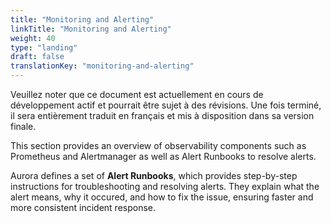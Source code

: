 ```yaml
---
title: "Monitoring and Alerting"
linkTitle: "Monitoring and Alerting"
weight: 40
type: "landing"
draft: false
translationKey: "monitoring-and-alerting"
---
```


<gcds-alert alert-role="danger" container="full" heading="Avis de traduction" hide-close-btn="true" hide-role-icon="false" is-fixed="false" class="hydrated mb-400">
<gcds-text>Veuillez noter que ce document est actuellement en cours de développement actif et pourrait être sujet à des révisions. Une fois terminé, il sera entièrement traduit en français et mis à disposition dans sa version finale.</gcds-text>
</gcds-alert>

This section provides an overview of observability components such as Prometheus and Alertmanager as well as Alert Runbooks to resolve alerts. 

Aurora defines a set of **Alert Runbooks**, which provides step-by-step instructions for troubleshooting and resolving alerts. They explain what the alert means, why it occured, and how to fix the issue, ensuring faster and more consistent incident response. 
